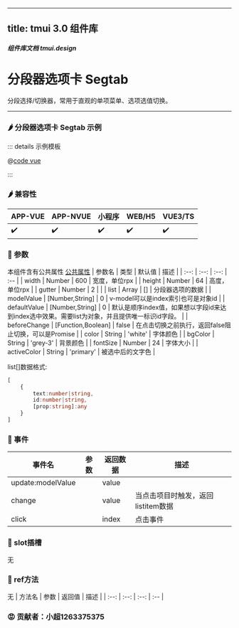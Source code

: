 <!--
 * @Autor: 小超1263375375
 * @Date: 2022-06-17 14:39:05
 * @LastEditors: 小超1263375375
 * @LastEditTime: 2022-06-18 11:15:40
 * @FilePath: \tm-vuetify-for-vue3\tmuidocs\doc\com\Segtab.md
 * @Description: 
 * 
 * Copyright (c) 2022 by 小超1263375375, All Rights Reserved. 
-->
---
title: tmui 3.0 组件库
---

<dirtoc></dirtoc>

##### 组件库文档 tmui.design

# 分段器选项卡 Segtab
分段选择/切换器，常用于直观的单项菜单、选项选值切换。

---

### :hot_pepper: 分段器选项卡 Segtab 示例

<webview url="https://tmui.design/h5/#/pages/daohang/Segtab"></webview>

::: details 示例模板

@[code vue](pages/daohang/segtab.nvue)

:::

### :hot_pepper: 兼容性

| APP-VUE | APP-NVUE | 小程序 | WEB/H5 | VUE3/TS |
| --- | --- | --- | --- | --- |
| :heavy_check_mark: | :heavy_check_mark: | :heavy_check_mark: | :heavy_check_mark: | :heavy_check_mark: |

### :seedling: 参数
本组件含有公共属性 [公共属性](/doc/spec/组件公共样式.md)
| 参数名 | 类型 | 默认值 | 描述 |
| :--: | :--: | :--: | :-- |
| width | Number | 600 | 宽度，单位rpx |
| height | Number | 64 | 高度，单位rpx |
| gutter | Number | 2 |  |
| list | Array | [] | 分段器选项的数据 |
| modelValue | [Number,String] | 0 | v-model可以是index索引也可是对象id |
| defaultValue | [Number,String] | 0 | 默认是顺序index值，如果想以字段id来达到index选中效果。需要list为对象，并且提供唯一标识id字段。 |
| beforeChange | [Function,Boolean] | false | 在点击切换之前执行，返回false阻止切换，可以是Promise |
| color | String | 'white' | 字体颜色 |
| bgColor | String | 'grey-3' | 背景颜色 |
| fontSize | Number | 24 | 字体大小 |
| activeColor | String | 'primary' | 被选中后的文字色 |

list[]数据格式:
```ts
[
    {
        text:number|string,
        id:number|string,
        [prop:string]:any
    }
]
```

### :rose: 事件
| 事件名 | 参数 | 返回数据 | 描述 |
| --- | --- | --- | --- |
| update:modelValue |  | value | |
| change |  | value | 当点击项目时触发，返回listitem数据 |
| click |  | index | 点击事件 |

### :corn: slot插槽

无

### :green_salad: ref方法

无
| 方法名 | 参数 | 返回值 | 描述 |
| :--: | :--: | :--: | :-- |

### :rage: 贡献者：小超1263375375

